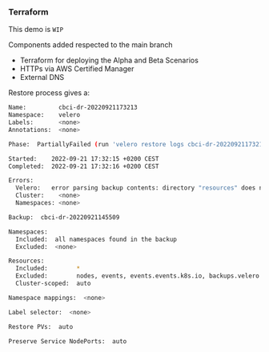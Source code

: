### Terraform

This demo is `WIP`

Components added respected to the main branch

- Terraform for deploying the Alpha and Beta Scenarios
- HTTPs via AWS Certified Manager
- External DNS

Restore process gives a:

```sh
Name:         cbci-dr-20220921173213
Namespace:    velero
Labels:       <none>
Annotations:  <none>

Phase:  PartiallyFailed (run 'velero restore logs cbci-dr-20220921173213' for more information)

Started:    2022-09-21 17:32:15 +0200 CEST
Completed:  2022-09-21 17:32:16 +0200 CEST

Errors:
  Velero:   error parsing backup contents: directory "resources" does not exist
  Cluster:    <none>
  Namespaces: <none>

Backup:  cbci-dr-20220921145509

Namespaces:
  Included:  all namespaces found in the backup
  Excluded:  <none>

Resources:
  Included:        *
  Excluded:        nodes, events, events.events.k8s.io, backups.velero.io, restores.velero.io, resticrepositories.velero.io
  Cluster-scoped:  auto

Namespace mappings:  <none>

Label selector:  <none>

Restore PVs:  auto

Preserve Service NodePorts:  auto
```
